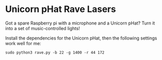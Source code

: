 # Unicorn pHat Rave Lasers

Got a spare Raspberry pi with a microphone and a Unicorn pHat? Turn it into a set of music-controlled lights!

Install the dependencies for the Unicorn pHat, then the following settings work well for me:

```
sudo python3 rave.py -b 22 -g 1400 -r 44 172
```